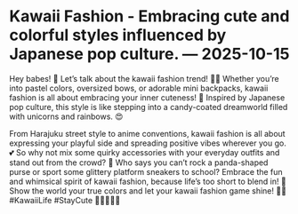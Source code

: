 # Kawaii Fashion - Embracing cute and colorful styles influenced by Japanese pop culture. — 2025-10-15

Hey babes! 💖 Let’s talk about the kawaii fashion trend! 🌈🌸 Whether you’re into pastel colors, oversized bows, or adorable mini backpacks, kawaii fashion is all about embracing your inner cuteness! 🎀 Inspired by Japanese pop culture, this style is like stepping into a candy-coated dreamworld filled with unicorns and rainbows. 😍

From Harajuku street style to anime conventions, kawaii fashion is all about expressing your playful side and spreading positive vibes wherever you go. 💕 So why not mix some quirky accessories with your everyday outfits and stand out from the crowd? 🦄 Who says you can’t rock a panda-shaped purse or sport some glittery platform sneakers to school? Embrace the fun and whimsical spirit of kawaii fashion, because life’s too short to blend in! 🌟 Show the world your true colors and let your kawaii fashion game shine! 💫✨ #KawaiiLife #StayCute 💖🌈👑🦄🎀